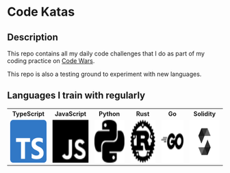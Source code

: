 # Code Katas

## Description

This repo contains all my daily code challenges that I do as part of my coding practice on [Code Wars](https://www.codewars.com/).

This repo is also a testing ground to experiment with new languages.

## Languages I train with regularly

<table>
  <tr>
    <th>TypeScript</th>
    <th>JavaScript</th>
    <th>Python</th>
    <th>Rust</th>
    <th>Go</th>
    <th>Solidity</th>
  </tr>
  <tr>
    <td><img src="readme_assets/ts.png" alt="Typescript" width="100" height="100"/></td>
    <td><img src="readme_assets/js.svg" alt="JavaScript" width="100" height="100"/></td>
    <td><img src="readme_assets/python.svg" alt="Python" width="100" height="100"/></td>
    <td><img src="readme_assets/rust.svg" alt="Rust" width="100" height="100"/></td>
    <td><img src="readme_assets/go.svg" alt="Go" width="100" height="100"/></td>
    <td><img src="readme_assets/solidity.svg" alt="Solidity" width="100" height="100"/></td>
  </tr>
</table>
